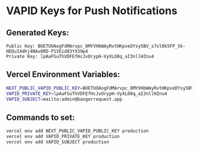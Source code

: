 # VAPID Keys for Push Notifications

## Generated Keys:
```
Public Key: BOETUOAogFdMArvpc_8MYVHbWAyRvtHKpveDYsy5BV_s7sl0k5FP_Sk-HEQuI4dhj4NAv0RD-P1VEid83YX39p4
Private Key: lpAaFSuThVDFEfHcJvOrypH-VyXLO0q_aI3nllHZnu4
```

## Vercel Environment Variables:
```bash
NEXT_PUBLIC_VAPID_PUBLIC_KEY=BOETUOAogFdMArvpc_8MYVHbWAyRvtHKpveDYsy5BV_s7sl0k5FP_Sk-HEQuI4dhj4NAv0RD-P1VEid83YX39p4
VAPID_PRIVATE_KEY=lpAaFSuThVDFEfHcJvOrypH-VyXLO0q_aI3nllHZnu4
VAPID_SUBJECT=mailto:admin@bangerrequest.app
```

## Commands to set:
```bash
vercel env add NEXT_PUBLIC_VAPID_PUBLIC_KEY production
vercel env add VAPID_PRIVATE_KEY production  
vercel env add VAPID_SUBJECT production
```